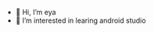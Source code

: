 - 👋 Hi, I’m eya
- 👀 I’m interested in learing android studio


<!---
eya118/eya118 is a ✨ special ✨ repository because its `README.md` (this file) appears on your GitHub profile.
You can click the Preview link to take a look at your changes.
--->
